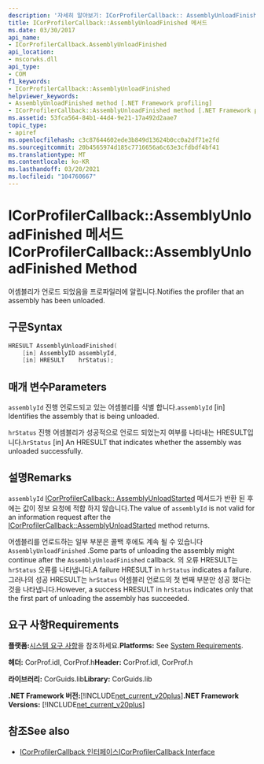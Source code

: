 ```yaml
---
description: '자세히 알아보기: ICorProfilerCallback:: AssemblyUnloadFinished 메서드'
title: ICorProfilerCallback::AssemblyUnloadFinished 메서드
ms.date: 03/30/2017
api_name:
- ICorProfilerCallback.AssemblyUnloadFinished
api_location:
- mscorwks.dll
api_type:
- COM
f1_keywords:
- ICorProfilerCallback::AssemblyUnloadFinished
helpviewer_keywords:
- AssemblyUnloadFinished method [.NET Framework profiling]
- ICorProfilerCallback::AssemblyUnloadFinished method [.NET Framework profiling]
ms.assetid: 53fca564-84b1-44d4-9e21-17a492d2aae7
topic_type:
- apiref
ms.openlocfilehash: c3c87644602ede3b849d13624b0cc0a2df71e2fd
ms.sourcegitcommit: 20b4565974d185c7716656a6c63e3cfdbdf4bf41
ms.translationtype: MT
ms.contentlocale: ko-KR
ms.lasthandoff: 03/20/2021
ms.locfileid: "104760667"
---
```

# <a name="icorprofilercallbackassemblyunloadfinished-method"></a><span data-ttu-id="f3693-103">ICorProfilerCallback::AssemblyUnloadFinished 메서드</span><span class="sxs-lookup"><span data-stu-id="f3693-103">ICorProfilerCallback::AssemblyUnloadFinished Method</span></span>

<span data-ttu-id="f3693-104">어셈블리가 언로드 되었음을 프로파일러에 알립니다.</span><span class="sxs-lookup"><span data-stu-id="f3693-104">Notifies the profiler that an assembly has been unloaded.</span></span>  
  
## <a name="syntax"></a><span data-ttu-id="f3693-105">구문</span><span class="sxs-lookup"><span data-stu-id="f3693-105">Syntax</span></span>  
  
```cpp  
HRESULT AssemblyUnloadFinished(  
    [in] AssemblyID assemblyId,  
    [in] HRESULT    hrStatus);  
```  
  
## <a name="parameters"></a><span data-ttu-id="f3693-106">매개 변수</span><span class="sxs-lookup"><span data-stu-id="f3693-106">Parameters</span></span>

<span data-ttu-id="f3693-107">`assemblyId` 진행 언로드되고 있는 어셈블리를 식별 합니다.</span><span class="sxs-lookup"><span data-stu-id="f3693-107">`assemblyId` [in] Identifies the assembly that is being unloaded.</span></span>

<span data-ttu-id="f3693-108">`hrStatus` 진행 어셈블리가 성공적으로 언로드 되었는지 여부를 나타내는 HRESULT입니다.</span><span class="sxs-lookup"><span data-stu-id="f3693-108">`hrStatus` [in] An HRESULT that indicates whether the assembly was unloaded successfully.</span></span>

## <a name="remarks"></a><span data-ttu-id="f3693-109">설명</span><span class="sxs-lookup"><span data-stu-id="f3693-109">Remarks</span></span>  

 <span data-ttu-id="f3693-110">`assemblyId` [ICorProfilerCallback:: AssemblyUnloadStarted](icorprofilercallback-assemblyunloadstarted-method.md) 메서드가 반환 된 후에는 값이 정보 요청에 적합 하지 않습니다.</span><span class="sxs-lookup"><span data-stu-id="f3693-110">The value of `assemblyId` is not valid for an information request after the [ICorProfilerCallback::AssemblyUnloadStarted](icorprofilercallback-assemblyunloadstarted-method.md) method returns.</span></span>  
  
 <span data-ttu-id="f3693-111">어셈블리를 언로드하는 일부 부분은 콜백 후에도 계속 될 수 있습니다 `AssemblyUnloadFinished` .</span><span class="sxs-lookup"><span data-stu-id="f3693-111">Some parts of unloading the assembly might continue after the `AssemblyUnloadFinished` callback.</span></span> <span data-ttu-id="f3693-112">의 오류 HRESULT는 `hrStatus` 오류를 나타냅니다.</span><span class="sxs-lookup"><span data-stu-id="f3693-112">A failure HRESULT in `hrStatus` indicates a failure.</span></span> <span data-ttu-id="f3693-113">그러나의 성공 HRESULT는 `hrStatus` 어셈블리 언로드의 첫 번째 부분만 성공 했다는 것을 나타냅니다.</span><span class="sxs-lookup"><span data-stu-id="f3693-113">However, a success HRESULT in `hrStatus` indicates only that the first part of unloading the assembly has succeeded.</span></span>  
  
## <a name="requirements"></a><span data-ttu-id="f3693-114">요구 사항</span><span class="sxs-lookup"><span data-stu-id="f3693-114">Requirements</span></span>  

 <span data-ttu-id="f3693-115">**플랫폼:**[시스템 요구 사항](../../get-started/system-requirements.md)을 참조하세요.</span><span class="sxs-lookup"><span data-stu-id="f3693-115">**Platforms:** See [System Requirements](../../get-started/system-requirements.md).</span></span>  
  
 <span data-ttu-id="f3693-116">**헤더:** CorProf.idl, CorProf.h</span><span class="sxs-lookup"><span data-stu-id="f3693-116">**Header:** CorProf.idl, CorProf.h</span></span>  
  
 <span data-ttu-id="f3693-117">**라이브러리:** CorGuids.lib</span><span class="sxs-lookup"><span data-stu-id="f3693-117">**Library:** CorGuids.lib</span></span>  
  
 <span data-ttu-id="f3693-118">**.NET Framework 버전:**[!INCLUDE[net_current_v20plus](../../../../includes/net-current-v20plus-md.md)]</span><span class="sxs-lookup"><span data-stu-id="f3693-118">**.NET Framework Versions:** [!INCLUDE[net_current_v20plus](../../../../includes/net-current-v20plus-md.md)]</span></span>  
  
## <a name="see-also"></a><span data-ttu-id="f3693-119">참조</span><span class="sxs-lookup"><span data-stu-id="f3693-119">See also</span></span>

- [<span data-ttu-id="f3693-120">ICorProfilerCallback 인터페이스</span><span class="sxs-lookup"><span data-stu-id="f3693-120">ICorProfilerCallback Interface</span></span>](icorprofilercallback-interface.md)
